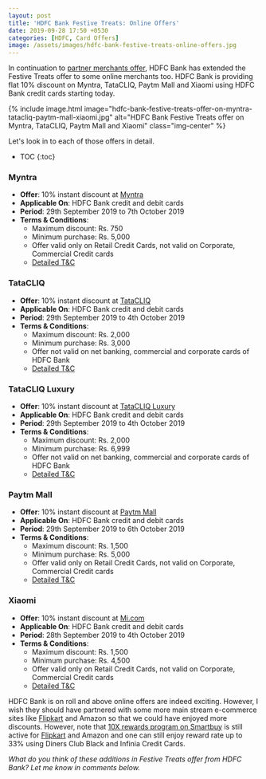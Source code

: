 ```yaml
---
layout: post
title: 'HDFC Bank Festive Treats: Online Offers'
date: 2019-09-28 17:50 +0530
categories: [HDFC, Card Offers]
image: /assets/images/hdfc-bank-festive-treats-online-offers.jpg
---
```


In continuation to [partner merchants offer](/hdfc-bank-festive-treats-partner-merchant-offers/), HDFC Bank has extended the Festive Treats offer to some online merchants too. HDFC Bank is providing flat 10% discount on Myntra, TataCLIQ, Paytm Mall and Xiaomi using HDFC Bank credit cards starting today.

{% include image.html image="hdfc-bank-festive-treats-offer-on-myntra-tatacliq-paytm-mall-xiaomi.jpg" alt="HDFC Bank Festive Treats offer on Myntra, TataCLIQ, Paytm Mall and Xiaomi" class="img-center" %}

Let's look in to each of those offers in detail.

<!-- prettier-ignore -->
* TOC
{:toc}

### Myntra

- **Offer**: 10% instant discount at [Myntra](https://www.myntra.com/)
- **Applicable On**: HDFC Bank credit and debit cards
- **Period**: 29th September 2019 to 7th October 2019
- **Terms & Conditions**:
  - Maximum discount: Rs. 750
  - Minimum purchase: Rs. 5,000
  - Offer valid only on Retail Credit Cards, not valid on Corporate, Commercial Credit cards
  - [Detailed T&C](https://offers.smartbuy.hdfcbank.com/offer_details/13261)

### TataCLIQ

- **Offer**: 10% instant discount at [TataCLIQ](https://tatacliq.com/)
- **Applicable On**: HDFC Bank credit and debit cards
- **Period**: 29th September 2019 to 4th October 2019
- **Terms & Conditions**:
  - Maximum discount: Rs. 2,000
  - Minimum purchase: Rs. 3,000
  - Offer not valid on net banking, commercial and corporate cards of HDFC Bank
  - [Detailed T&C](https://offers.smartbuy.hdfcbank.com/offer_details/13295)

### TataCLIQ Luxury

- **Offer**: 10% instant discount at [TataCLIQ Luxury](https://luxury.tatacliq.com/)
- **Applicable On**: HDFC Bank credit and debit cards
- **Period**: 29th September 2019 to 4th October 2019
- **Terms & Conditions**:
  - Maximum discount: Rs. 2,000
  - Minimum purchase: Rs. 6,999
  - Offer not valid on net banking, commercial and corporate cards of HDFC Bank
  - [Detailed T&C](https://offers.smartbuy.hdfcbank.com/offer_details/13298)

### Paytm Mall

- **Offer**: 10% instant discount at [Paytm Mall](https://paytmmall.com)
- **Applicable On**: HDFC Bank credit and debit cards
- **Period**: 29th September 2019 to 6th October 2019
- **Terms & Conditions**:
  - Maximum discount: Rs. 1,500
  - Minimum purchase: Rs. 5,000
  - Offer valid only on Retail Credit Cards, not valid on Corporate, Commercial Credit cards
  - [Detailed T&C](https://offers.smartbuy.hdfcbank.com/offer_details/13264)

### Xiaomi

- **Offer**: 10% instant discount at [Mi.com](https://www.mi.com/in/)
- **Applicable On**: HDFC Bank credit and debit cards
- **Period**: 28th September 2019 to 4th October 2019
- **Terms & Conditions**:
  - Maximum discount: Rs. 1,500
  - Minimum purchase: Rs. 4,500
  - Offer valid only on Retail Credit Cards, not valid on Corporate, Commercial Credit cards
  - [Detailed T&C](https://offers.smartbuy.hdfcbank.com/offer_details/13260)

HDFC Bank is on roll and above online offers are indeed exciting. However, I wish they should have partnered with some more main stream e-commerce sites like [Flipkart](https://l.cardinfo.in/flipkart) and Amazon so that we could have enjoyed more discounts. However, note that [10X rewards program on Smartbuy](/hdfc-smartbuy-10x-rewards-even-more-rewarding-with-december-2019-update/) is still active for [Flipkart](https://l.cardinfo.in/flipkart) and Amazon and one can still enjoy reward rate up to 33% using Diners Club Black and Infinia Credit Cards.

_What do you think of these additions in Festive Treats offer from HDFC Bank? Let me know in comments below._
